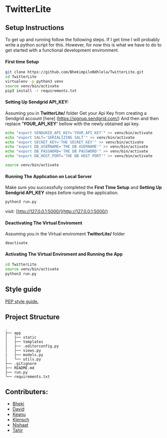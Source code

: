# TwitterLite

## Setup Instructions
To get up and running follow the following steps. If I get time I will probably write a python
script for this. However, for now this is what we have to do to get started with a functional development environment.

#### First time Setup
```bash
git clone https://github.com/BhekimpiloNdhlela/TwitterLite.git
cd TwitterLite
virtualenv -p python3 venv
source venv/bin/activate
pip3 install -r requirements.txt
```

#### Setting Up Sendgrid API_KEY:
Assuming you in **TwitterLite/** folder Get your Api Key from creating a Sendgrid account [here]
(https://signup.sendgrid.com/) And then and then replace **'YOUR_API_KEY'** bellow with the newly obtained api key.
```bash
echo "export SENDGRID_API_KEY='YOUR_API_KEY'" >> venv/bin/activate
echo "export SALT='SERIALIZING SALT'" >> venv/bin/activate
echo "export SECRET_KEY='THE SECRET KEY'" >> venv/bin/activate
echo "export DB_USERNAME='THE DB USERNAME'" >> venv/bin/activate
echo "export DB_PASSWORD='THE DB PASSWORD'" >> venv/bin/activate
echo "export DB_HOST_PORT='THE DB HOST PORT'" >> venv/bin/activate

source venv/bin/activate
```

#### Running The Application on Local Server
Make sure you successfully completed the **First Time Setup**  and **Setting Up Sendgrid API_KEY**
steps before runing the application.
```bash
python3 run.py
```
visit: [http://127.0.0.1:5000/](http://127.0.0.1:5000/)


#### Deactivating The Virtual Enviroment
Assuming you in the Virtual enviroment **TwitterLite/** folder
```
deactivate
```

#### Activating The Virtual Enviroment and Running the App
```bash
cd TwitterLite
source venv/bin/activate
python3 run.py
```

## Style guide
  [PEP style guide.](https://www.python.org/dev/peps/pep-0008/)

## Project Structure
```
.
├── app
│   ├── static               
│   ├── templates
|   ├── .editorconfig.py
│   ├── views.py
|   ├── models.py
│   └── utils.py             
├── .gitignore
├── README.md
├── run.py
└── requirements.txt
```


## Contributers:
* [Bheki](https://github.com/BhekimpiloNdhlela)
* [David](https://github.com/Davidpcw)
* [Keanu](https://github.com/keanuDamon)
* [Klensch](https://github.com/KlenschLucas)
* [Nishaat](https://github.com/stress-princess)
* [Tahir](https://github.com/Hououin47)
